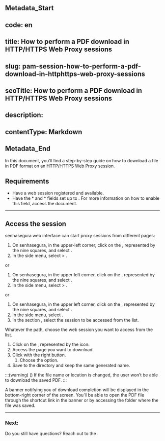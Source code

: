## Metadata_Start 
## code: en
## title: How to perform a PDF download in HTTP/HTTPS Web Proxy sessions 
## slug: pam-session-how-to-perform-a-pdf-download-in-httphttps-web-proxy-sessions 
## seoTitle: How to perform a PDF download in HTTP/HTTPS Web Proxy sessions 
## description:  
## contentType: Markdown 
## Metadata_End
In this document, you’ll find a step-by-step guide on how to download a file in PDF format on an HTTP/HTTPS Web Proxy session.

## Requirements

* Have a web session registered and available.
* Have the * and * fields set up to . For more information on how to enable this field, access the  document.

---
## Access the session
senhasegura web interface can start proxy sessions from different pages:

1. On senhasegura, in the upper-left corner, click on the , represented by the nine squares, and select .
2. In the side menu, select  > .

or

1. On senhasegura, in the upper left corner, click on the , represented by the nine squares, and select .
2. In the side menu, select  > .

or

1. On senhasegura, in the upper left corner, click on the , represented by the nine squares, and select .
2. In the side menu, select .
3. In the section , select the session to be accessed from the list.

Whatever the path, choose the web session you want to access from the list.

1. Click on the , represented by the  icon.
2. Access the page you want to download.
3. Click with the right button.
    1. Choose the  option.
4. Save to the  directory and keep the same generated name.

:::(warning) ()
If the file name or location is changed, the user won’t be able to download the saved PDF.
:::

A banner notifying you of download completion will be displayed in the bottom-right corner of the screen. You’ll be able to open the PDF file through the shortcut link in the banner or by accessing the folder where the file was saved.

---
### Next:




Do you still have questions? Reach out to the .